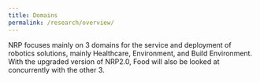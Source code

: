 ```yaml
---
title: Domains
permalink: /research/overview/
---
```

NRP focuses mainly on 3 domains for the service and deployment of robotics solutions, mainly Healthcare, Environment, and Build Environment. With the upgraded version of NRP2.0, Food will also be looked at concurrently with the other 3.